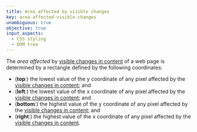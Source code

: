 ```yaml
---
title: Area affected by visible changes
key: area-affected-visible-changes
unambiguous: true
objective: true
input_aspects:
  - CSS styling
  - DOM tree
---
```


The _area affected_ by [visible changes in content][] of a web page is determined by a rectangle defined by the following coordinates:

- (**top**:) the lowest value of the y coordinate of any pixel affected by the [visible changes in content][]; and
- (**left**:) the lowest value of the x coordinate of any pixel affected by the [visible changes in content][]; and
- (**bottom**:) the highest value of the y coordinate of any pixel affected by the [visible changes in content][]; and
- (**right**:) the highest value of the x coordinate of any pixel affected by the [visible changes in content][].

[visible changes in content]: #visible-changes-in-presentation-or-content 'Definition of visible changes in presentation or content'
